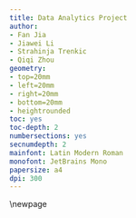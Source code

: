 ```yaml
---
title: Data Analytics Project
author: 
- Fan Jia
- Jiawei Li
- Strahinja Trenkic
- Qiqi Zhou
geometry:
- top=20mm
- left=20mm
- right=20mm
- bottom=20mm
- heightrounded
toc: yes
toc-depth: 2
numbersections: yes
secnumdepth: 2
mainfont: Latin Modern Roman
monofont: JetBrains Mono
papersize: a4
dpi: 300
---
```

\newpage
